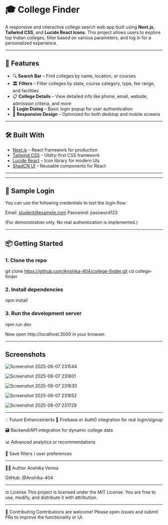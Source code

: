 # 🎓 College Finder

A responsive and interactive college search web app built using **Next.js**, **Tailwind CSS**, and **Lucide React Icons**. This project allows users to explore top Indian colleges, filter based on various parameters, and log in for a personalized experience.

---

## 🚀 Features

- 🔍 **Search Bar** – Find colleges by name, location, or courses  
- 🏛️ **Filters** – Filter colleges by state, course category, type, fee range, and facilities  
- 📋 **College Details** – View detailed info like phone, email, website, admission criteria, and more  
- 🔐 **Login Dialog** – Basic login popup for user authentication  
- 📱 **Responsive Design** – Optimized for both desktop and mobile screens  

---

## 🛠️ Built With

- [Next.js](https://nextjs.org/) – React framework for production  
- [Tailwind CSS](https://tailwindcss.com/) – Utility-first CSS framework  
- [Lucide React](https://lucide.dev/) – Icon library for modern UIs  
- [ShadCN UI](https://ui.shadcn.com/) – Reusable components for React  

---

---

## 🔑 Sample Login

You can use the following credentials to test the login flow:

Email: student@example.com
Password: password123


(For demonstration only. No real authentication is implemented.)

---

## 📦 Getting Started

### 1. Clone the repo


git clone https://github.com/Anshika-404/college-finder.git
cd college-finder

### 2. Install dependencies


npm install

### 3. Run the development server


npm run dev

Now open http://localhost:3000 in your browser.

---

## Screenshots

![Screenshot 2025-06-07 231544](https://github.com/user-attachments/assets/c98655cb-3278-4bb4-a452-6f10bbf06b28)


![Screenshot 2025-06-07 231601](https://github.com/user-attachments/assets/1c34b2ad-b577-4896-913d-de62bd67be2b)


![Screenshot 2025-06-07 231630](https://github.com/user-attachments/assets/9ab8a3e5-2b23-4bcb-a4dc-dce635a5d281)


![Screenshot 2025-06-07 231652](https://github.com/user-attachments/assets/99f3bebf-dd94-4c72-86d1-5abc4477b1f6)


![Screenshot 2025-06-07 231729](https://github.com/user-attachments/assets/e37b6ee5-b65f-4b86-84eb-1af72fb21e45)


---  


💡 Future Enhancements
🔐 Firebase or Auth0 integration for real login/signup

🗃️ Backend/API integration for dynamic college data

📊 Advanced analytics or recommendations

💾 Save filters / user preferences


---

🧑‍💻 Author
Anshika Verma

GitHub: @Anshika-404

---

⚖️ License
This project is licensed under the MIT License.
You are free to use, modify, and distribute it with attribution.

---

🌟 Contributing
Contributions are welcome!
Please open issues and submit PRs to improve the functionality or UI.
